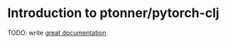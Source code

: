 # Introduction to ptonner/pytorch-clj

TODO: write [great documentation](http://jacobian.org/writing/what-to-write/)
